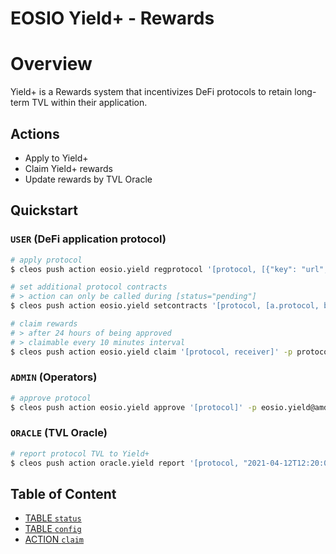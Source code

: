 # EOSIO Yield+ - Rewards

# Overview

Yield+ is a Rewards system that incentivizes DeFi protocols to retain long-term TVL within their application.

## Actions

- Apply to Yield+
- Claim Yield+ rewards
- Update rewards by TVL Oracle

## Quickstart

### `USER` (DeFi application protocol)

```bash
# apply protocol
$ cleos push action eosio.yield regprotocol '[protocol, [{"key": "url", "value": "https://mywebsite.com"}]]' -p protocol

# set additional protocol contracts
# > action can only be called during [status="pending"]
$ cleos push action eosio.yield setcontracts '[protocol, [a.protocol, b.protocol]]' -p protocol -p a.protocol -p b.protocol

# claim rewards
# > after 24 hours of being approved
# > claimable every 10 minutes interval
$ cleos push action eosio.yield claim '[protocol, receiver]' -p protocol
```

### `ADMIN` (Operators)

```bash
# approve protocol
$ cleos push action eosio.yield approve '[protocol]' -p eosio.yield@amdin
```

### `ORACLE` (TVL Oracle)

```bash
# report protocol TVL to Yield+
$ cleos push action oracle.yield report '[protocol, "2021-04-12T12:20:00", <TVL USD>, <TVL EOS>]' -p oracle.yield
```

## Table of Content

- [TABLE `status`](#table-status)
- [TABLE `config`](#table-config)
- [ACTION `claim`](#action-claim)

